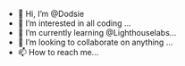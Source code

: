 - 👋 Hi, I’m @Dodsie
- 👀 I’m interested in all coding ...
- 🌱 I’m currently learning @Lighthouselabs...
- 💞️ I’m looking to collaborate on anything ...
- 📫 How to reach me...

<!---
Dodsie/Dodsie is a ✨ special ✨ repository because its `README.md` (this file) appears on your GitHub profile.
You can click the Preview link to take a look at your changes.
--->

